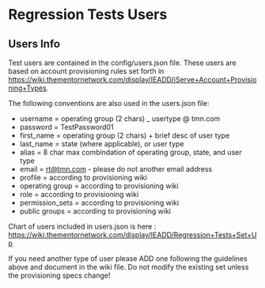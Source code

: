 # Regression Tests Users

## Users Info

Test users are contained in the config/users.json file.  These users are based on account provisioning rules set forth in https://wiki.thementornetwork.com/display/IEADD/iServe+Account+Provisioning+Types.  

The following conventions are also used in the users.json file:
- username = operating group (2 chars) _ usertype @ tmn.com
- password = TestPassword01
- first_name = operating group (2 chars) + brief desc of user type
- last_name = state (where applicable), or user type
- alias = 8 char max combindation of operating group, state, and user type 
- email = rt@tmn.com - please do not another email address
- profile = according to provisioning wiki
- operating group = according to provisioning wiki
- role = according to provisioning wiki
- permission_sets = according to provisioning wiki
- public groups = according to provisioning wiki

Chart of users included in users.json is here : https://wiki.thementornetwork.com/display/IEADD/Regression+Tests+Set+Up

If you need another type of user please ADD one following the guidelines above and document in the wiki file.  Do not modify the existing set unless the provisioning specs change!









 